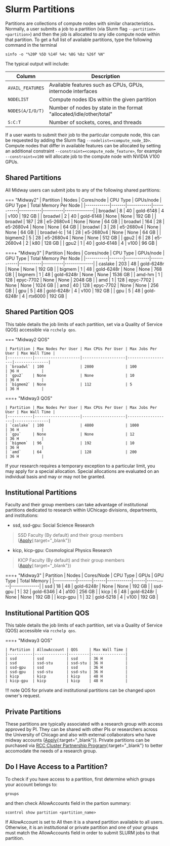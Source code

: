 # Slurm Partitions

Partitions are collections of compute nodes with similar characteristics. Normally, a user submits a job to a partition (via Slurm flag `--partition=<partition>`) and then the job is allocated to any idle compute node within that partition. To get a full list of available partitions, type the following command in the terminal
```
sinfo -o "%20P %5D %14F %4c %8G %8z %26f %N"
```
The typical output will include: 

| Column           | Description                                                         |
|------------------|---------------------------------------------------------------------|
| `AVAIL_FEATURES` | Available features such as CPUs, GPUs, internode interfaces         |
| `NODELIST`       | Compute nodes IDs within the given partition                        |
| `NODES(A/I/O/T)` | Number of nodes by state in the format "allocated/idle/other/total" |
| `S:C:T`          | Number of sockets, cores, and threads                               |

If a user wants to submit their job to the particular compute node, this can be requested by adding the Slurm flag `--nodelist=<compute_node_ID>`. Compute nodes that differ in available features can be allocated by setting an additional constraint `--constraint=<compute_node_feature>`, for example `--constraint=v100` will allocate job to the compute node with NVIDIA V100 GPUs. 

## Shared Partitions
All Midway users can submit jobs to any of the following shared partitions:
<!-- THIS COMMAND WORKS ON MIDWAY2 BUT NOT ON MIDWAY3 - SHOULD BE FIXED
The list of shared partitions can be invoked by -->
<!-- ```
rcchelp sinfo shared
``` -->
=== "Midway2"
      | Partition  | Nodes | Cores/node | CPU Type  | GPUs/node | GPU Type | Total Memory Per Node |
      |------------|-------|------------|-----------|-----------|----------|--------------|
      | broadwl    | 8     | 40         | gold-6148 | 4         | v100     | 192 GB       |
      | broadwl    | 2     | 40         | gold-6148 | None      | None     | 192 GB       |
      | broadwl    | 187   | 28         | e5-2680v4 | None      | None     | 64 GB        |
      | broadwl    | 164   | 28         | e5-2680v4 | None      | None     | 64 GB        |
      | broadwl    | 3     | 28         | e5-2680v4 | None      | None     | 64 GB        |
      | broadwl-lc | 14    | 28         | e5-2680v4 | None      | None     | 64 GB        |
      | bigmem2    | 5     | 28         | e5-2680v4 | None      | None     | 512 GB       |
      | gpu2       | 6     | 28         | e5-2680v4 | 2         | k80      | 128 GB       |
      | gpu2       | 1     | 40         | gold-6148 | 4         | v100     | 96 GB        |

===+ "Midway3"
      | Partition | Nodes | Cores/node | CPU Type   | GPUs/node | GPU Type | Total Memory Per Node |
      |-----------|-------|------------|------------|-----------|----------|--------------|
      | caslake   | 203   | 48         | gold-6248r | None      | None     | 192 GB       |
      | bigmem    | 1     | 48         | gold-6248r | None      | None     | 768 GB       |
      | bigmem    | 1     | 48         | gold-6248r | None      | None     | 1536 GB      |
      | amd-hm    | 1     | 128        | epyc-7702  | None      | None     | 2048 GB      |
      | amd       | 1     | 128        | epyc-7702  | None      | None     | 1024 GB      |
      | amd       | 40    | 128        | epyc-7702  | None      | None     | 256 GB       |
      | gpu       | 5     | 48         | gold-6248r | 4         | v100     | 192 GB       |
      | gpu       | 5     | 48         | gold-6248r | 4         | rtx6000  | 192 GB       |

## Shared Partition QOS

This table details the job limits of each partition, set via a Quality of Service (QOS) accessible via `rcchelp qos`.

=== "Midway2 QOS"

    | Partition | Max Nodes Per User | Max CPUs Per User | Max Jobs Per User | Max Wall Time |
    |-----------|--------------------|-------------------|-------------------|---------------|
    | `broadwl` | 100                | 2800              | 100               | 36 H          |
    | `gpu2`    | None               | None              | 10                | 36 H          |
    | `bigmem2` | None               | 112               | 5                 | 36 H          |


===+ "Midway3 QOS"

    | Partition | Max Nodes Per User | Max CPUs Per User | Max Jobs Per User | Max Wall Time |
    |-----------|--------------------|-------------------|-------------------|---------------|
    | `caslake` | 100                | 4800              | 1000              | 36 H          |
    | `gpu`     | None               | None              | 12                | 36 H          |
    | `bigmem`  | 96                 | 192               | 10                | 36 H          |
    | `amd`     | 64                 | 128               | 200               | 36 H          |

If your research requires a temporary exception to a particular limit, you may apply for a special allocation. Special allocations are evaluated on an individual basis and may or may not be granted.



## Institutional Partitions
Faculty and their group members can take advantage of institutional partitions dedicated to research within UChicago divisions, departments, and institutions:

* ssd, ssd-gpu:   Social Science Research       
> SSD Faculty (By default) and their group members ([Apply](https://rcc.uchicago.edu/accounts-allocations/join-different-pi-account){:target="_blank"}) 
* kicp, kicp-gpu: Cosmological Physics Research 
> KICP Faculty (By default) and their group members ([Apply](https://rcc.uchicago.edu/accounts-allocations/join-different-pi-account){:target="_blank"})



<!-- === "Midway2 NEED TO CHECK WITH KATHY"
      | Partition | Nodes  | CPUs |
      | --------- | -------| -----|
      | broadwl   |   8    |  40  |
      | broadwl   |   2    |  40  |
      | broadwl   |   187  |  28  |
      | broadwl   |   164  |  28  |
      | broadwl   |   3    |  28  |
      | broadwl-lc|   14   |  28  |
      | bigmem2   |   5    |  28  |
      | gpu2      |   6    |  28  |
      | gpu2      |   1    |  40  | -->

===+ "Midway3"
      | Partition | Nodes | Cores/Node | CPU Type   | GPUs | GPU Type | Total Memory |
      |-----------|-------|------|------------|------|----------|--------------|
      | ssd       | 18    | 48   | gold-6248r | None | None     | 192 GB       |
      | ssd-gpu   | 1     | 32   | gold-6346  | 4    | a100     | 256 GB       |
      | kicp      | 6     | 48   | gold-6248r | None | None     | 192 GB       |
      | kicp-gpu  | 1     | 32   | gold-5218  | 4    | v100     | 192 GB       |



## Institutional Partition QOS

This table details the job limits of each partition, set via a Quality of Service (QOS) accessible via `rcchelp qos`. 

<!-- === "Midway2 QOS"

    | Partition | Max Nodes Per User| Max CPUs Per User  | Max Jobs Per User| Max Wall Time | 
    | --------- | ----------------- | ------------------ | ---------------- | ------------- |
    | `broadwl` | 100               |            2800    |             1000 |  36 H         |
    | `gpu2`    | None              |            None    |             10   |  36 H         |
    | `bigmem2` | None              |            112     |             5    |  36 H         | -->


===+ "Midway3 QOS"

    | Partition | AllowAccount | QOS     | Max Wall Time |
    |-----------|--------------|---------|---------------|
    | ssd       | ssd          | ssd     | 36 H          |
    | ssd       | ssd-stu      | ssd-stu | 36 H          |
    | ssd-gpu   | ssd          | ssd     | 36 H          |
    | ssd-gpu   | ssd-stu      | ssd-stu | 36 H          |
    | kicp      | kicp         | kicp    | 48 H          |
    | kicp-gpu  | kicp         | kicp    | 48 H          |

!!! note
    QOS for private and institutional partitions can be changed upon owner's request.


## Private Partitions
These partitions are typically associated with a research group with access approved by PI. They can be shared with other PIs or researchers across the University of Chicago and also with external collaborators who have midway accounts ([Apply](https://rcc.uchicago.edu/accounts-allocations/join-different-pi-account){:target="_blank"}). Private partitions can be purchased via [RCC Cluster Partnership Program](https://rcc.uchicago.edu/support-and-services/cluster-partnership-program){:target="_blank"} to better accomodate the needs of a research group.

## Do I Have Access to a Partition?
To check if you have access to a partition, first determine which groups your account belongs to: 
```
groups
```
and then check AllowAccounts field in the partion summary: 
```
scontrol show partition <partition_name>
```
If AllowAccount is set to All then it is a shared partition available to all users. Otherwise, it is an institutional or private partition and one of your groups must match the AllowAccounts field in order to submit SLURM jobs to that partition. 


